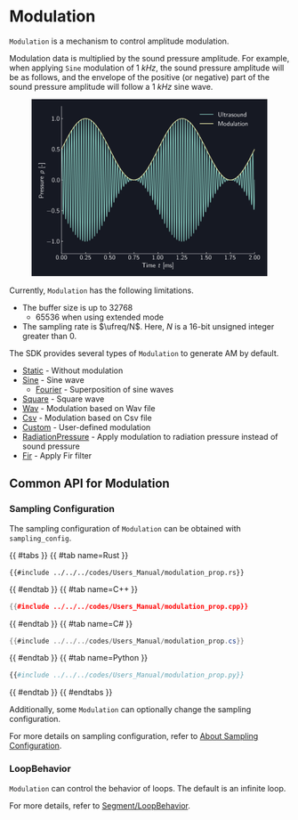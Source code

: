 # Modulation

`Modulation` is a mechanism to control amplitude modulation.

Modulation data is multiplied by the sound pressure amplitude.
For example, when applying `Sine` modulation of $\SI{1}{kHz}$, the sound pressure amplitude will be as follows, and the envelope of the positive (or negative) part of the sound pressure amplitude will follow a $\SI{1}{kHz}$ sine wave.

<figure>
  <img src="../../fig/Users_Manual/sine_1k_mod.png"/>
</figure>

Currently, `Modulation` has the following limitations.

* The buffer size is up to 32768
  * 65536 when using extended mode
* The sampling rate is $\ufreq/N$. Here, $N$ is a 16-bit unsigned integer greater than 0.

The SDK provides several types of `Modulation` to generate AM by default.

* [Static](./modulation/static.md) - Without modulation
* [Sine](./modulation/sine.md) - Sine wave
  * [Fourier](./modulation/fourier.md) - Superposition of sine waves
* [Square](./modulation/square.md) - Square wave
* [Wav](./modulation/wav.md) - Modulation based on Wav file
* [Csv](./modulation/csv.md) - Modulation based on Csv file
* [Custom](./modulation/custom.md) - User-defined modulation
* [RadiationPressure](./modulation/radiation.md) - Apply modulation to radiation pressure instead of sound pressure
* [Fir](./modulation/fir.md) - Apply Fir filter

## Common API for Modulation

### Sampling Configuration

The sampling configuration of `Modulation` can be obtained with `sampling_config`.

{{ #tabs }}
{{ #tab name=Rust }}
```rust,edition2024
{{#include ../../../codes/Users_Manual/modulation_prop.rs}}
```
{{ #endtab }}
{{ #tab name=C++ }}
```cpp
{{#include ../../../codes/Users_Manual/modulation_prop.cpp}}
```
{{ #endtab }}
{{ #tab name=C# }}
```cs
{{#include ../../../codes/Users_Manual/modulation_prop.cs}}
```
{{ #endtab }}
{{ #tab name=Python }}
```python
{{#include ../../../codes/Users_Manual/modulation_prop.py}}
```
{{ #endtab }}
{{ #endtabs }}

Additionally, some `Modulation` can optionally change the sampling configuration.

For more details on sampling configuration, refer to [About Sampling Configuration](./sampling_config.md).

### LoopBehavior

`Modulation` can control the behavior of loops.
The default is an infinite loop.

For more details, refer to [Segment/LoopBehavior](./segment.md).
